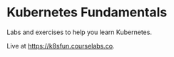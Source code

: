 # Kubernetes Fundamentals

Labs and exercises to help you learn Kubernetes.

Live at https://k8sfun.courselabs.co.
